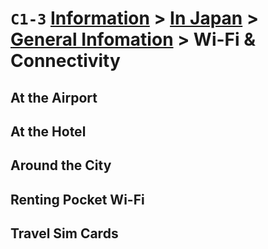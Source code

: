 # `C1-3` [Information](../../) > [In Japan](../) > [General Infomation](../general%20information) > Wi-Fi & Connectivity

## At the Airport
## At the Hotel
## Around the City
## Renting Pocket Wi-Fi
## Travel Sim Cards
